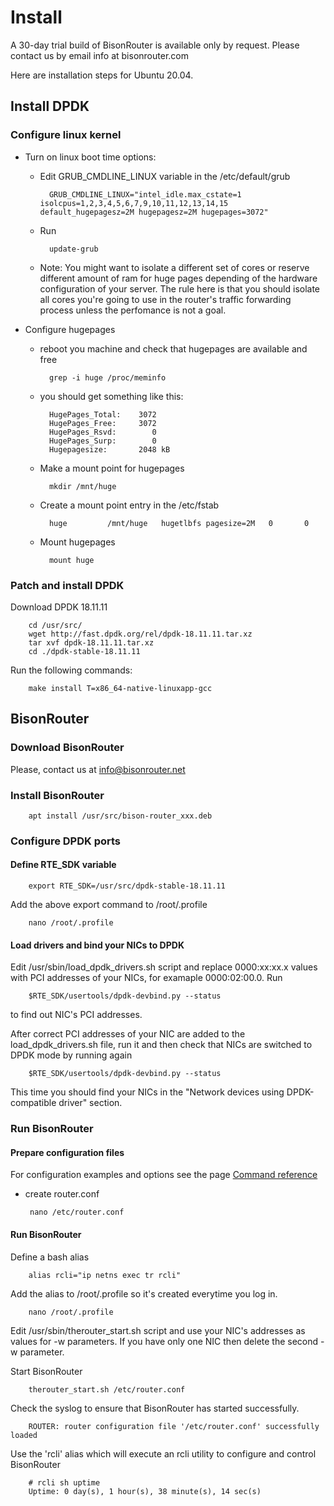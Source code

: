 # Install

A 30-day trial build of BisonRouter is available only by request.
Please contact us by email info at bisonrouter.com

Here are installation steps for Ubuntu 20.04.

## Install DPDK

### Configure linux kernel

* Turn on linux boot time options:
	- Edit GRUB_CMDLINE_LINUX variable in the /etc/default/grub

			GRUB_CMDLINE_LINUX="intel_idle.max_cstate=1 isolcpus=1,2,3,4,5,6,7,9,10,11,12,13,14,15 default_hugepagesz=2M hugepagesz=2M hugepages=3072"

	- Run

			update-grub

	- Note:
		You might want to isolate a different set of cores or reserve different amount of ram for huge pages 
		depending of the hardware configuration of your server.
		The rule here is that you should isolate all cores you're going to use in the router's traffic forwarding process unless
		the perfomance is not a goal.

* Configure hugepages

	- reboot you machine and check that hugepages are available and free

			grep -i huge /proc/meminfo

	- you should get something like this:

			HugePages_Total:    3072
			HugePages_Free:     3072
			HugePages_Rsvd:        0
			HugePages_Surp:        0
			Hugepagesize:       2048 kB

	- Make a mount point for hugepages

			mkdir /mnt/huge

	- Create a mount point entry in the /etc/fstab

			huge         /mnt/huge   hugetlbfs pagesize=2M   0       0

	- Mount hugepages

			mount huge

### Patch and install DPDK

Download DPDK 18.11.11

		cd /usr/src/
		wget http://fast.dpdk.org/rel/dpdk-18.11.11.tar.xz
		tar xvf dpdk-18.11.11.tar.xz
		cd ./dpdk-stable-18.11.11

Run the following commands:		

		make install T=x86_64-native-linuxapp-gcc

## BisonRouter

### Download BisonRouter 

 Please, contact us at info@bisonrouter.net
 
### Install BisonRouter

		apt install /usr/src/bison-router_xxx.deb

### Configure DPDK ports

#### Define RTE_SDK variable

		export RTE_SDK=/usr/src/dpdk-stable-18.11.11

 Add the above export command to /root/.profile
  
  		nano /root/.profile

#### Load drivers and bind your NICs to DPDK

Edit /usr/sbin/load_dpdk_drivers.sh script
and replace 0000:xx:xx.x values with PCI addresses of your NICs, for examaple 0000:02:00.0.
Run 

		$RTE_SDK/usertools/dpdk-devbind.py --status

to find out NIC's PCI addresses.

After correct PCI addresses of your NIC are added to the load_dpdk_drivers.sh file,
run it and then check that NICs are switched to DPDK mode by running again

		$RTE_SDK/usertools/dpdk-devbind.py --status

This time you should find your NICs in the "Network devices using DPDK-compatible driver" section.

### Run BisonRouter

#### Prepare configuration files

For configuration examples and options see the page <a href="/conf_options2.md#therouter-configuration-file-example">Command reference</a>

 - create router.conf

		nano /etc/router.conf

#### Run BisonRouter

  Define a bash alias

  		alias rcli="ip netns exec tr rcli"

  Add the alias to /root/.profile so it's created everytime you log in.
  
  		nano /root/.profile

  Edit /usr/sbin/therouter_start.sh script
  and use your NIC's addresses as values for -w parameters. If you have only
  one NIC then delete the second -w parameter.

  Start BisonRouter

		therouter_start.sh /etc/router.conf

  Check the syslog to ensure that BisonRouter has started successfully.

 		ROUTER: router configuration file '/etc/router.conf' successfully loaded  

  Use the 'rcli' alias which will execute an rcli utility to configure and control BisonRouter

		# rcli sh uptime
		Uptime: 0 day(s), 1 hour(s), 38 minute(s), 14 sec(s)
  
